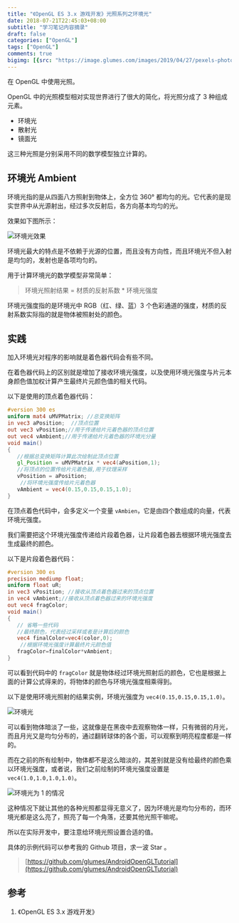 ```yaml
---
title: "《OpenGL ES 3.x 游戏开发》光照系列之环境光"
date: 2018-07-21T22:45:03+08:00
subtitle: "学习笔记内容摘录"
draft: false
categories: ["OpenGL"]
tags: ["OpenGL"]
comments: true
bigimg: [{src: "https://image.glumes.com/images/2019/04/27/pexels-photo-132340.jpg", desc: ""}]
---
```


在 OpenGL 中使用光照。

<!--more-->

OpenGL 中的光照模型相对实现世界进行了很大的简化，将光照分成了 3 种组成元素。

*	环境光
*	散射光
*	镜面光

这三种光照是分别采用不同的数学模型独立计算的。


## 环境光 Ambient

环境光指的是从四面八方照射到物体上，全方位 360° 都均匀的光。它代表的是现实世界中从光源射出，经过多次反射后，各方向基本均匀的光。


效果如下图所示：


![环境光效果](https://image.glumes.com/images/2019/04/27/embient_light_explained.png)

环境光最大的特点是不依赖于光源的位置，而且没有方向性，而且环境光不但入射是均匀的，发射也是各项均匀的。

用于计算环境光的数学模型非常简单：

> 环境光照射结果 = 材质的反射系数 * 环境光强度


环境光强度指的是环境光中 RGB（红、绿、蓝）3 个色彩通道的强度，材质的反射系数实际指的就是物体被照射处的颜色。


## 实践

加入环境光对程序的影响就是着色器代码会有些不同。

在着色器代码上的区别就是增加了接收环境光强度，以及使用环境光强度与片元本身颜色值加权计算产生最终片元颜色值的相关代码。

以下是使用的顶点着色器代码：


```glsl
#version 300 es
uniform mat4 uMVPMatrix; //总变换矩阵
in vec3 aPosition;  //顶点位置
out vec3 vPosition;//用于传递给片元着色器的顶点位置
out vec4 vAmbient;//用于传递给片元着色器的环境光分量
void main()
{
   //根据总变换矩阵计算此次绘制此顶点位置
   gl_Position = uMVPMatrix * vec4(aPosition,1);
   //将顶点的位置传给片元着色器,用于纹理采样
   vPosition = aPosition;
	//将环境光强度传给片元着色器
   vAmbient = vec4(0.15,0.15,0.15,1.0);
}
```

在顶点着色代码中，会多定义一个变量 `vAmbien`，它是由四个数组成的向量，代表环境光强度。

我们需要把这个环境光强度传递给片段着色器，让片段着色器去根据环境光强度去生成最终的颜色。

以下是片段着色器代码：

```glsl
#version 300 es
precision mediump float;
uniform float uR;
in vec3 vPosition; //接收从顶点着色器过来的顶点位置
in vec4 vAmbient;//接收从顶点着色器过来的环境光强度
out vec4 fragColor;
void main()
{
   // 省略一些代码
   //最终颜色，代表经过采样或者是计算后的颜色
   vec4 finalColor=vec4(color,0);
	//根据环境光强度计算最终片元颜色值
   fragColor=finalColor*vAmbient;
}
```

可以看到代码中的 `fragColor` 就是物体经过环境光照射后的颜色，它也是根据上面的计算公式得来的，将物体的颜色与环境光强度相乘得到。

以下是使用环境光照射的结果实例，环境光强度为 `vec4(0.15,0.15,0.15,1.0)`。


![环境光](https://image.glumes.com/images/2019/04/27/light_ambient.jpg)


可以看到物体暗淡了一些，这就像是在黑夜中去观察物体一样，只有微弱的月光，而且月光又是均匀分布的，通过翻转球体的各个面，可以观察到明亮程度都是一样的。


而在之前的所有绘制中，物体都不是这么暗淡的，其差别就是没有给最终的颜色乘以环境光强度，或者说，我们之前绘制的环境光强度设置是 `vec4(1.0,1.0,1.0,1.0)`。

![环境光为 1 的情况](https://image.glumes.com/images/2019/04/27/light_ambient_1.jpg)

这种情况下就让其他的各种光照都显得无意义了，因为环境光是均匀分布的，而环境光都是这么亮了，照亮了每一个角落，还要其他光照干嘛呢。

所以在实际开发中，要注意给环境光照设置合适的值。


具体的示例代码可以参考我的 Github 项目，求一波 Star 。

> [https://github.com/glumes/AndroidOpenGLTutorial](https://github.com/glumes/AndroidOpenGLTutorial)

## 参考

1. 《OpenGL ES 3.x 游戏开发》
